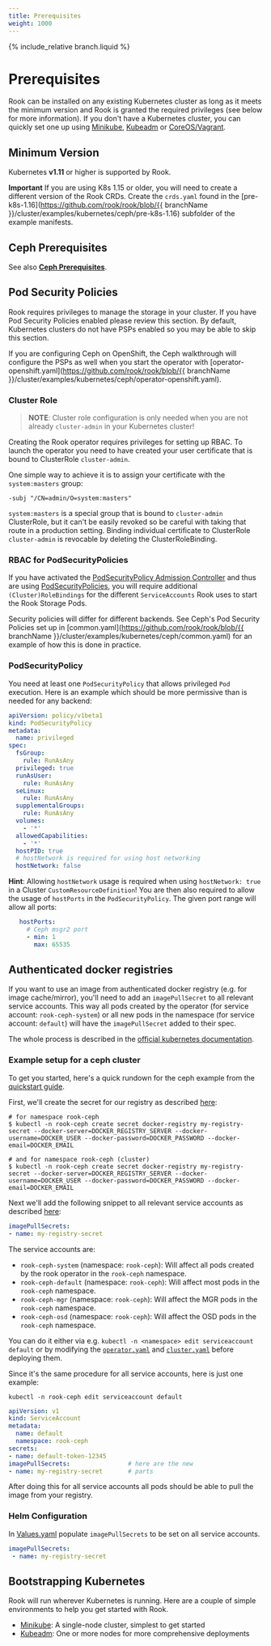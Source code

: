 ```yaml
---
title: Prerequisites
weight: 1000
---
```

{% include_relative branch.liquid %}

# Prerequisites

Rook can be installed on any existing Kubernetes cluster as long as it meets the minimum version
and Rook is granted the required privileges (see below for more information). If you don't have a Kubernetes cluster,
you can quickly set one up using [Minikube](#minikube), [Kubeadm](#kubeadm) or [CoreOS/Vagrant](#new-local-kubernetes-cluster-with-vagrant).

## Minimum Version

Kubernetes **v1.11** or higher is supported by Rook.

**Important** If you are using K8s 1.15 or older, you will need to create a different version of the Rook CRDs. Create the `crds.yaml` found in the [pre-k8s-1.16](https://github.com/rook/rook/blob/{{ branchName }}/cluster/examples/kubernetes/ceph/pre-k8s-1.16) subfolder of the example manifests.

## Ceph Prerequisites

See also **[Ceph Prerequisites](ceph-prerequisites.md)**.

## Pod Security Policies

Rook requires privileges to manage the storage in your cluster. If you have Pod Security Policies enabled
please review this section. By default, Kubernetes clusters do not have PSPs enabled so you may
be able to skip this section.

If you are configuring Ceph on OpenShift, the Ceph walkthrough will configure the PSPs as well
when you start the operator with [operator-openshift.yaml](https://github.com/rook/rook/blob/{{ branchName }}/cluster/examples/kubernetes/ceph/operator-openshift.yaml).

### Cluster Role

> **NOTE**: Cluster role configuration is only needed when you are not already `cluster-admin` in your Kubernetes cluster!

Creating the Rook operator requires privileges for setting up RBAC. To launch the operator you need to have created your user certificate that is bound to ClusterRole `cluster-admin`.

One simple way to achieve it is to assign your certificate with the `system:masters` group:

```console
-subj "/CN=admin/O=system:masters"
```

`system:masters` is a special group that is bound to `cluster-admin` ClusterRole, but it can't be easily revoked so be careful with taking that route in a production setting.
Binding individual certificate to ClusterRole `cluster-admin` is revocable by deleting the ClusterRoleBinding.

### RBAC for PodSecurityPolicies

If you have activated the [PodSecurityPolicy Admission Controller](https://kubernetes.io/docs/admin/admission-controllers/#podsecuritypolicy) and thus are
using [PodSecurityPolicies](https://kubernetes.io/docs/concepts/policy/pod-security-policy/), you will require additional `(Cluster)RoleBindings`
for the different `ServiceAccounts` Rook uses to start the Rook Storage Pods.

Security policies will differ for different backends. See Ceph's Pod Security Policies set up in
[common.yaml](https://github.com/rook/rook/blob/{{ branchName }}/cluster/examples/kubernetes/ceph/common.yaml)
for an example of how this is done in practice.

### PodSecurityPolicy

You need at least one `PodSecurityPolicy` that allows privileged `Pod` execution. Here is an example
which should be more permissive than is needed for any backend:

```yaml
apiVersion: policy/v1beta1
kind: PodSecurityPolicy
metadata:
  name: privileged
spec:
  fsGroup:
    rule: RunAsAny
  privileged: true
  runAsUser:
    rule: RunAsAny
  seLinux:
    rule: RunAsAny
  supplementalGroups:
    rule: RunAsAny
  volumes:
    - '*'
  allowedCapabilities:
    - '*'
  hostPID: true
  # hostNetwork is required for using host networking
  hostNetwork: false
```

**Hint**: Allowing `hostNetwork` usage is required when using `hostNetwork: true` in a Cluster `CustomResourceDefinition`!
You are then also required to allow the usage of `hostPorts` in the `PodSecurityPolicy`. The given
port range will allow all ports:

```yaml
   hostPorts:
     # Ceph msgr2 port
     - min: 1
       max: 65535
```

## Authenticated docker registries

If you want to use an image from authenticated docker registry (e.g. for image cache/mirror), you'll need to
add an `imagePullSecret` to all relevant service accounts. This way all pods created by the operator (for service account:
`rook-ceph-system`) or all new pods in the namespace (for service account: `default`) will have the `imagePullSecret` added
to their spec.

The whole process is described in the [official kubernetes documentation](https://kubernetes.io/docs/tasks/configure-pod-container/configure-service-account/#add-imagepullsecrets-to-a-service-account).

### Example setup for a ceph cluster

To get you started, here's a quick rundown for the ceph example from the [quickstart guide](/Documentation/ceph-quickstart.md).

First, we'll create the secret for our registry as described [here](https://kubernetes.io/docs/concepts/containers/images/#specifying-imagepullsecrets-on-a-pod):

```console
# for namespace rook-ceph
$ kubectl -n rook-ceph create secret docker-registry my-registry-secret --docker-server=DOCKER_REGISTRY_SERVER --docker-username=DOCKER_USER --docker-password=DOCKER_PASSWORD --docker-email=DOCKER_EMAIL

# and for namespace rook-ceph (cluster)
$ kubectl -n rook-ceph create secret docker-registry my-registry-secret --docker-server=DOCKER_REGISTRY_SERVER --docker-username=DOCKER_USER --docker-password=DOCKER_PASSWORD --docker-email=DOCKER_EMAIL
```

Next we'll add the following snippet to all relevant service accounts as described [here](https://kubernetes.io/docs/tasks/configure-pod-container/configure-service-account/#add-imagepullsecrets-to-a-service-account):

```yaml
imagePullSecrets:
- name: my-registry-secret
```

The service accounts are:

* `rook-ceph-system` (namespace: `rook-ceph`): Will affect all pods created by the rook operator in the `rook-ceph` namespace.
* `rook-ceph-default` (namespace: `rook-ceph`): Will affect most pods in the `rook-ceph` namespace.
* `rook-ceph-mgr` (namespace: `rook-ceph`): Will affect the MGR pods in the `rook-ceph` namespace.
* `rook-ceph-osd` (namespace: `rook-ceph`): Will affect the OSD pods in the `rook-ceph` namespace.

You can do it either via e.g. `kubectl -n <namespace> edit serviceaccount default` or by modifying the [`operator.yaml`](https://github.com/rook/rook/blob/master/cluster/examples/kubernetes/ceph/operator.yaml)
and [`cluster.yaml`](https://github.com/rook/rook/blob/master/cluster/examples/kubernetes/ceph/cluster.yaml) before deploying them.

Since it's the same procedure for all service accounts, here is just one example:

```console
kubectl -n rook-ceph edit serviceaccount default
```

```yaml
apiVersion: v1
kind: ServiceAccount
metadata:
  name: default
  namespace: rook-ceph
secrets:
- name: default-token-12345
imagePullSecrets:                # here are the new
- name: my-registry-secret       # parts
```

After doing this for all service accounts all pods should be able to pull the image from your registry.

### Helm Configuration

In [Values.yaml](https://github.com/rook/rook/blob/master/cluster/charts/rook-ceph/values.yaml) populate `imagePullSecrets` to be set on all service accounts.
```yaml
imagePullSecrets:
 - name: my-registry-secret
```

## Bootstrapping Kubernetes

Rook will run wherever Kubernetes is running. Here are a couple of simple environments to help you get started with Rook.

* [Minikube](https://github.com/kubernetes/minikube/releases): A single-node cluster, simplest to get started
* [Kubeadm](https://kubernetes.io/docs/setup/independent/install-kubeadm/): One or more nodes for more comprehensive deployments
